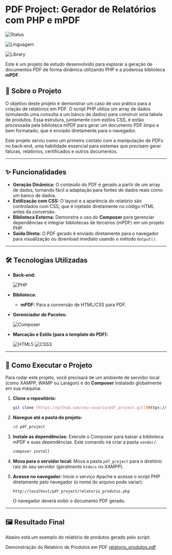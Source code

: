 # PDF Project: Gerador de Relatórios com PHP e mPDF

![Status](https://img.shields.io/badge/status-concluído-brightgreen)

![Linguagem](https://img.shields.io/badge/linguagem-PHP-blue)

![Library](https://img.shields.io/badge/library-mPDF-red)

Este é um projeto de estudo desenvolvido para explorar a geração de documentos PDF de forma dinâmica utilizando PHP e a poderosa biblioteca **mPDF**.

## 📝 Sobre o Projeto

O objetivo deste projeto é demonstrar um caso de uso prático para a criação de relatórios em PDF. O script PHP utiliza um array de dados (simulando uma consulta a um banco de dados) para construir uma tabela de produtos. Essa estrutura, juntamente com estilos CSS, é então processada pela biblioteca mPDF para gerar um documento PDF limpo e bem formatado, que é enviado diretamente para o navegador.

Este projeto serviu como um primeiro contato com a manipulação de PDFs no back-end, uma habilidade essencial para sistemas que precisam gerar faturas, relatórios, certificados e outros documentos.

---

## ✨ Funcionalidades

* **Geração Dinâmica:** O conteúdo do PDF é gerado a partir de um array de dados, tornando fácil a adaptação para fontes de dados reais como um banco de dados.
* **Estilização com CSS:** O layout e a aparência do relatório são controlados com CSS, que é injetado diretamente no código HTML antes da conversão.
* **Biblioteca Externa:** Demonstra o uso do **Composer** para gerenciar dependências e integrar bibliotecas de terceiros (mPDF) em um projeto PHP.
* **Saída Direta:** O PDF gerado é enviado diretamente para o navegador para visualização ou download imediato usando o método `Output()`.

---

## 🛠️ Tecnologias Utilizadas

* **Back-end:**
  
    ![PHP](https://img.shields.io/badge/PHP-777BB4?style=for-the-badge&logo=php&logoColor=white)
  
* **Biblioteca:**
    -   **mPDF:** Para a conversão de HTML/CSS para PDF.
* **Gerenciador de Pacotes:**
  
    ![Composer](https://img.shields.io/badge/Composer-885610?style=for-the-badge&logo=Composer&logoColor=white)
  
* **Marcação e Estilo (para o template do PDF):**
  
    ![HTML5](https://img.shields.io/badge/HTML5-E34F26?style=for-the-badge&logo=html5&logoColor=white) ![CSS3](https://img.shields.io/badge/CSS3-1572B6?style=for-the-badge&logo=css3&logoColor=white)

---

## 🚀 Como Executar o Projeto

Para rodar este projeto, você precisará de um ambiente de servidor local (como XAMPP, WAMP ou Laragon) e do **Composer** instalado globalmente em sua máquina.

1.  **Clone o repositório:**
    ```bash
    git clone [https://github.com/seu-usuario/pdf_project.git](https://github.com/seu-usuario/pdf_project.git)
    ```

2.  **Navegue até a pasta do projeto:**
    ```bash
    cd pdf_project
    ```

3.  **Instale as dependências:**
    Execute o Composer para baixar a biblioteca mPDF e suas dependências. Este comando irá criar a pasta `vendor/`.
    ```bash
    composer install
    ```

4.  **Mova para o servidor local:**
    Mova a pasta `pdf_project` para o diretório raiz do seu servidor (geralmente `htdocs` no XAMPP).

5.  **Acesse no navegador:**
    Inicie o serviço Apache e acesse o script PHP diretamente pelo navegador (o nome do arquivo pode variar):
    ```
    http://localhost/pdf_project/relatorio_produtos.php
    ```
    O navegador deverá exibir o documento PDF gerado.

---

## 🖼️ Resultado Final

Abaixo está um exemplo do relatório de produtos gerado pelo script:

Demonstração do Relatório de Produtos em PDF
[relatorio_produtos.pdf](https://github.com/user-attachments/files/22961055/relatorio_produtos.pdf)
